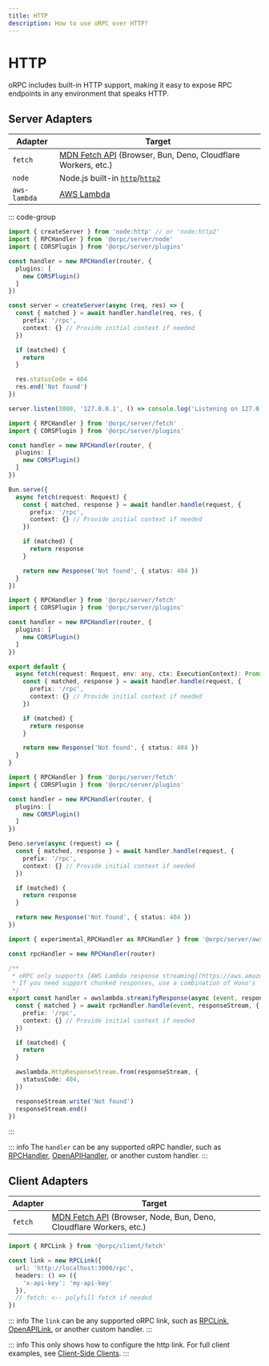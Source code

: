 ```yaml
---
title: HTTP
description: How to use oRPC over HTTP?
---
```


# HTTP

oRPC includes built-in HTTP support, making it easy to expose RPC endpoints in any environment that speaks HTTP.

## Server Adapters

| Adapter      | Target                                                                                                                     |
| ------------ | -------------------------------------------------------------------------------------------------------------------------- |
| `fetch`      | [MDN Fetch API](https://developer.mozilla.org/en-US/docs/Web/API/Fetch_API) (Browser, Bun, Deno, Cloudflare Workers, etc.) |
| `node`       | Node.js built-in [`http`](https://nodejs.org/api/http.html)/[`http2`](https://nodejs.org/api/http2.html)                   |
| `aws-lambda` | [AWS Lambda](https://aws.amazon.com/lambda/)                                                                               |

::: code-group

```ts [node]
import { createServer } from 'node:http' // or 'node:http2'
import { RPCHandler } from '@orpc/server/node'
import { CORSPlugin } from '@orpc/server/plugins'

const handler = new RPCHandler(router, {
  plugins: [
    new CORSPlugin()
  ]
})

const server = createServer(async (req, res) => {
  const { matched } = await handler.handle(req, res, {
    prefix: '/rpc',
    context: {} // Provide initial context if needed
  })

  if (matched) {
    return
  }

  res.statusCode = 404
  res.end('Not found')
})

server.listen(3000, '127.0.0.1', () => console.log('Listening on 127.0.0.1:3000'))
```

```ts [bun]
import { RPCHandler } from '@orpc/server/fetch'
import { CORSPlugin } from '@orpc/server/plugins'

const handler = new RPCHandler(router, {
  plugins: [
    new CORSPlugin()
  ]
})

Bun.serve({
  async fetch(request: Request) {
    const { matched, response } = await handler.handle(request, {
      prefix: '/rpc',
      context: {} // Provide initial context if needed
    })

    if (matched) {
      return response
    }

    return new Response('Not found', { status: 404 })
  }
})
```

```ts [cloudflare]
import { RPCHandler } from '@orpc/server/fetch'
import { CORSPlugin } from '@orpc/server/plugins'

const handler = new RPCHandler(router, {
  plugins: [
    new CORSPlugin()
  ]
})

export default {
  async fetch(request: Request, env: any, ctx: ExecutionContext): Promise<Response> {
    const { matched, response } = await handler.handle(request, {
      prefix: '/rpc',
      context: {} // Provide initial context if needed
    })

    if (matched) {
      return response
    }

    return new Response('Not found', { status: 404 })
  }
}
```

```ts [deno]
import { RPCHandler } from '@orpc/server/fetch'
import { CORSPlugin } from '@orpc/server/plugins'

const handler = new RPCHandler(router, {
  plugins: [
    new CORSPlugin()
  ]
})

Deno.serve(async (request) => {
  const { matched, response } = await handler.handle(request, {
    prefix: '/rpc',
    context: {} // Provide initial context if needed
  })

  if (matched) {
    return response
  }

  return new Response('Not found', { status: 404 })
})
```

```ts [aws-lambda]
import { experimental_RPCHandler as RPCHandler } from '@orpc/server/aws-lambda'

const rpcHandler = new RPCHandler(router)

/**
 * oRPC only supports [AWS Lambda response streaming](https://aws.amazon.com/blogs/compute/introducing-aws-lambda-response-streaming/).
 * If you need support chunked responses, use a combination of Hono's `aws-lambda` adapter and oRPC.
 */
export const handler = awslambda.streamifyResponse(async (event, responseStream, context) => {
  const { matched } = await rpcHandler.handle(event, responseStream, {
    prefix: '/rpc',
    context: {} // Provide initial context if needed
  })

  if (matched) {
    return
  }

  awslambda.HttpResponseStream.from(responseStream, {
    statusCode: 404,
  })

  responseStream.write('Not found')
  responseStream.end()
})
```

:::

::: info
The `handler` can be any supported oRPC handler, such as [RPCHandler](/docs/rpc-handler), [OpenAPIHandler](/docs/openapi/openapi-handler), or another custom handler.
:::

## Client Adapters

| Adapter | Target                                                                                                                           |
| ------- | -------------------------------------------------------------------------------------------------------------------------------- |
| `fetch` | [MDN Fetch API](https://developer.mozilla.org/en-US/docs/Web/API/Fetch_API) (Browser, Node, Bun, Deno, Cloudflare Workers, etc.) |

```ts
import { RPCLink } from '@orpc/client/fetch'

const link = new RPCLink({
  url: 'http://localhost:3000/rpc',
  headers: () => ({
    'x-api-key': 'my-api-key'
  }),
  // fetch: <-- polyfill fetch if needed
})
```

::: info
The `link` can be any supported oRPC link, such as [RPCLink](/docs/client/rpc-link), [OpenAPILink](/docs/openapi/client/openapi-link), or another custom handler.
:::

::: info
This only shows how to configure the http link. For full client examples, see [Client-Side Clients](/docs/client/client-side).
:::
